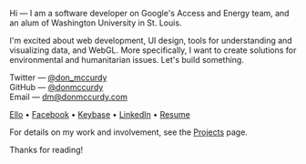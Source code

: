 




Hi — I am a software developer on Google's Access and Energy team, and an alum of Washington University in St. Louis.

I'm excited about web development, UI design, tools for understanding and visualizing data, and WebGL. More specifically, I want to create solutions for environmental and humanitarian issues. Let's build something.

Twitter — [@don_mccurdy](https://twitter.com/don_mccurdy)  
GitHub — [@donmccurdy](https://github.com/donmccurdy)  
Email — [dm@donmccurdy.com](mailto:dm@donmccurdy.com)

[Ello](https://ello.co/donmccurdy)
•
[Facebook](https://www.facebook.com/mccurdy) • [Keybase](https://keybase.io/donmccurdy)
•
[LinkedIn](https://www.linkedin.com/in/donmccurdy)
•
<a href="https://dl.dropboxusercontent.com/u/42869844/LTS/Don%20McCurdy%20-%20Resume%202015.pdf" rel="nofollow">Resume</a>

For details on my work and involvement, see the [Projects](/projects) page.

Thanks for reading!
